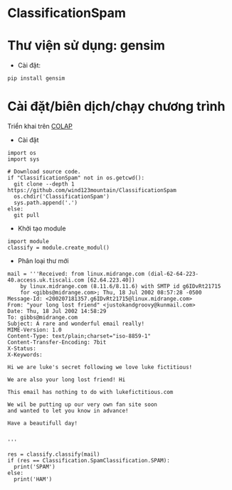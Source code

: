 # ClassificationSpam

# Thư viện sử dụng: gensim
* Cài đặt: 
```
pip install gensim
```

# Cài đặt/biên dịch/chạy chương trình

Triển khai trên [COLAP](https://colab.research.google.com/drive/1dOfIfInPU9wL0EjSz8DxCVYMnZU8WsDO#scrollTo=aZ4pPSXTopv-)

* Cài đặt
```
import os
import sys

# Download source code.
if "ClassificationSpam" not in os.getcwd():
  git clone --depth 1 https://github.com/wind123mountain/ClassificationSpam
  os.chdir('ClassificationSpam')
  sys.path.append('.')
else:
  git pull
```

* Khởi tạo module
```
import module
classify = module.create_modul()
```

* Phân loại thư mới

```
mail = '''Received: from linux.midrange.com (dial-62-64-223-40.access.uk.tiscali.com [62.64.223.40])
	by linux.midrange.com (8.11.6/8.11.6) with SMTP id g6IDvRt21715
	for <gibbs@midrange.com>; Thu, 18 Jul 2002 08:57:28 -0500
Message-Id: <200207181357.g6IDvRt21715@linux.midrange.com>
From: "your long lost friend" <justokandgroovy@kunmail.com>
Date: Thu, 18 Jul 2002 14:58:29
To: gibbs@midrange.com
Subject: A rare and wonderful email really!
MIME-Version: 1.0
Content-Type: text/plain;charset="iso-8859-1"
Content-Transfer-Encoding: 7bit
X-Status: 
X-Keywords: 

Hi we are luke's secret following we love luke fictitious!

We are also your long lost friend! Hi

This email has nothing to do with lukefictitious.com

We wil be putting up our very own fan site soon
and wanted to let you know in advance!

Have a beautifull day!


'''

res = classify.classify(mail)
if (res == Classification.SpamClassification.SPAM):
  print('SPAM')
else:
  print('HAM')
  
```
